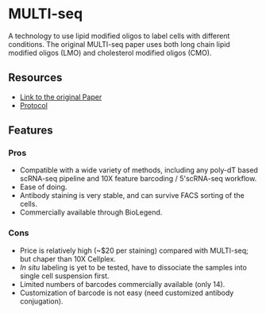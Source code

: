 # MULTI-seq

A technology to use lipid modified oligos to label cells with different conditions. The original MULTI-seq paper uses both long chain lipid modified oligos (LMO) and cholesterol modified oligos (CMO).

## Resources

- [Link to the original Paper](https://www.nature.com/articles/s41592-019-0433-8)
- [Protocol](https://www.protocols.io/view/multi-seq-my-notes-from-the-lab-bejyjcpw)

## Features

### Pros

- Compatible with a wide variety of methods, including any poly-dT based scRNA-seq pipeline and 10X feature barcoding / 5'scRNA-seq workflow.
- Ease of doing.
- Antibody staining is very stable, and can survive FACS sorting of the cells.
- Commercially available through BioLegend.

### Cons

- Price is relatively high (~$20 per staining) compared with MULTI-seq; but chaper than 10X Cellplex.
- *In situ* labeling is yet to be tested, have to dissociate the samples into single cell suspension first.
- Limited numbers of barcodes commercially available (only 14).
- Customization of barcode is not easy (need customized antibody conjugation).
